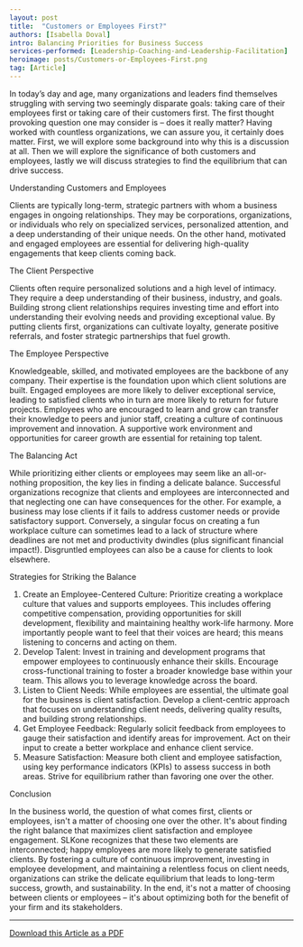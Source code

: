 ```yaml
---
layout: post
title:  "Customers or Employees First?"
authors: [Isabella Doval]
intro: Balancing Priorities for Business Success
services-performed: [Leadership-Coaching-and-Leadership-Facilitation]
heroimage: posts/Customers-or-Employees-First.png
tag: [Article]
---
```

In today’s day and age, many organizations and leaders find themselves struggling with serving two seemingly disparate goals: taking care of their employees first or taking care of their customers first. The first thought provoking question one may consider is – does it really matter? 
Having worked with countless organizations, we can assure you, it certainly does matter. First, we will explore some background into why this is a discussion at all. Then we will explore the significance of both customers and employees, lastly we will discuss strategies to find the equilibrium that can drive success.

Understanding Customers and Employees

Clients are typically long-term, strategic partners with whom a business engages in ongoing relationships. They may be corporations, organizations, or individuals who rely on specialized services, personalized attention, and a deep understanding of their unique needs. On the other hand, motivated and engaged employees are essential for delivering high-quality engagements that keep clients coming back.

The Client Perspective

Clients often require personalized solutions and a high level of intimacy. They require a deep understanding of their business, industry, and goals. Building strong client relationships requires investing time and effort into understanding their evolving needs and providing exceptional value. By putting clients first, organizations can cultivate loyalty, generate positive referrals, and foster strategic partnerships that fuel growth.

The Employee Perspective

Knowledgeable, skilled, and motivated employees are the backbone of any company. Their expertise is the foundation upon which client solutions are built. Engaged employees are more likely to deliver exceptional service, leading to satisfied clients who in turn are more likely to return for future projects.  Employees who are encouraged to learn and grow can transfer their knowledge to peers and junior staff, creating a culture of continuous improvement and innovation.  A supportive work environment and opportunities for career growth are essential for retaining top talent.

The Balancing Act

While prioritizing either clients or employees may seem like an all-or-nothing proposition, the key lies in finding a delicate balance. Successful organizations recognize that clients and employees are interconnected and that neglecting one can have consequences for the other. For example, a business may lose clients if it fails to address customer needs or provide satisfactory support. Conversely, a singular focus on creating a fun workplace culture can sometimes lead to a lack of structure where deadlines are not met and productivity dwindles (plus significant financial impact!).  Disgruntled employees can also be a cause for clients to look elsewhere.   

Strategies for Striking the Balance

  1.	Create an Employee-Centered Culture: Prioritize creating a workplace culture that values and supports employees.  This includes offering competitive compensation, providing opportunities for skill development, flexibility and maintaining healthy work-life harmony.  More importantly people want to feel that their voices are heard; this means listening to concerns and acting on them.
  2.	Develop Talent: Invest in training and development programs that empower employees to continuously enhance their skills. Encourage cross-functional training to foster a broader knowledge base within your team. This allows you to leverage knowledge across the board.  
  3.	Listen to Client Needs: While employees are essential, the ultimate goal for the business is client satisfaction. Develop a client-centric approach that focuses on understanding client needs, delivering quality results, and building strong relationships.
  4.	Get Employee Feedback: Regularly solicit feedback from employees to gauge their satisfaction and identify areas for improvement. Act on their input to create a better workplace and enhance client service.
  5.	Measure Satisfaction: Measure both client and employee satisfaction, using key performance indicators (KPIs) to assess success in both areas. Strive for equilibrium rather than favoring one over the other.

Conclusion

In the business world, the question of what comes first, clients or employees, isn't a matter of choosing one over the other. It's about finding the right balance that maximizes client satisfaction and employee engagement. SLKone recognizes that these two elements are interconnected; happy employees are more likely to generate satisfied clients.
By fostering a culture of continuous improvement, investing in employee development, and maintaining a relentless focus on client needs, organizations can strike the delicate equilibrium that leads to long-term success, growth, and sustainability. In the end, it's not a matter of choosing between clients or employees – it's about optimizing both for the benefit of your firm and its stakeholders.

___

<a href="https://slkone.com/files/SLKone_Article_Customers_or_Employees_First_2023.pdf" class="btn-filled" target="_blank">Download this Article as a PDF</a>
